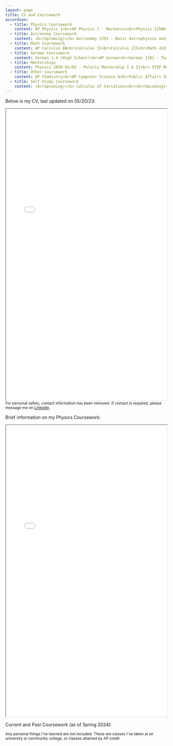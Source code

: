 ```yaml
---
layout: page
title: CV and Coursework
accordion: 
  - title: Physics Coursework
    content: AP Physics 1<br>AP Physics C - Mechanics<br>Physics 1250H - Honors Mechanics, Conservation Laws, and Special Relativity<br>Physics 1251H - Honors E&M, Thermal Physics, Waves, and Quantum Physics<br>Physics 2300 - Intermediate Mechanics I<br>Physics 2301 - Intermediate Mechanics II<br>Physics 3700 - Experimental Physics Instrumentation and Data Analysis Lab<br><b>(Upcoming)</b> Physics 5400H - Honors Intermediate Electricity & Magnetism<br><b>(Upcoming)</b> Physics 5500H - Honors Quantum Mechanics I<br><b>(Upcoming)</b> Physics 5680 - Big Data Analytics in Physics
  - title: Astronomy Coursework 
    content: <b>(Upcoming)</b> Astronomy 2291 - Basic Astrophysics and Planetary Science
  - title: Math Coursework
    content: AP Calculus AB<br>Calculus II<br>Calculus III<br>Math 4181H - Honors Analysis I<br>Math 4182H - Honors Analysis II<br>Math 2415 - Ordinary and Partial Differential Equations<br>Math 2568 - Linear Algebra
  - title: German Coursework
    content: German 1-4 (High School)<br>AP German<br>German 2101 - Texts & Contexts I<br>German 2102 - Texts & Contexts II<br>German 3102 - News & Views, Conversations about Current Issues<br><i>(Current)</i> Goethe-Institut Study Abroad Program<br><b>(Upcoming)</b> German 3200 - Topics in German Literature, Art, and Film
  - title: Mentorships
    content: Physics 2050.01/02 - Polaris Mentorship I & II<br> STEP Mentorship
  - title: Other Coursework
    content: AP Chemistry<br>AP Computer Science A<br>Public Affairs 5513/4 - Excel Basic and Advanced Skills
  - title: Self-Study Coursework
    content: <b>(Upcoming)</b> Calculus of Variations<br><b>(Upcoming)</b> Tensor Calculus for Physics<br>
---
```


<p class="message">Below is my CV, last updated on 05/20/23: </p>

<iframe src="/pdfs/CV__Obscured_Copy_.pdf" width="100%" height="910px"></iframe>
<sub>For personal safety, contact information has been removed. If contact is required, please message me on <a href="https://linkedin.com/in/neilghugare" target="_blank" rel="noopener noreferrer">LinkedIn</a>.</sub>

<br>

<p class="message">Brief information on my Physics Coursework: </p>

<iframe src="/pdfs/ClassList.pdf" width="100%" height="910px"></iframe>

<br>

<p class="message">Current and Past Coursework (as of Spring 2024): </p>
<sub>Any personal things I've learned are not included. These are classes I've taken at an university or community college, or classes attained by AP credit.</sub>